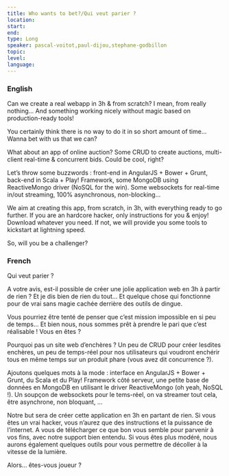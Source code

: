```yaml
---
title: Who wants to bet?/Qui veut parier ?
location: 
start: 
end: 
type: Long
speaker: pascal-voitot,paul-dijou,stephane-godbillon
topic: 
level: 
language: 
---
```


### English

Can we create a real webapp in 3h & from scratch? I mean, from really nothing... And something working nicely without magic based on production-ready tools! 

You certainly think there is no way to do it in so short amount of time... Wanna bet with us that we can?

What about an app of online auction? Some CRUD to create auctions, multi-client real-time & concurrent bids. Could be cool, right?

Let’s throw some buzzwords : front-end in AngularJS + Bower + Grunt, back-end in Scala + Play! Framework, some MongoDB using ReactiveMongo driver (NoSQL for the win). Some websockets for real-time in/out streaming, 100% asynchronous, non-blocking...

We aim at creating this app, from scratch, in 3h, with everything ready to go further. If you are an hardcore hacker, only instructions for you & enjoy! Download whatever you need. If not, we will provide you some tools to kickstart at lightning speed.

So, will you be a challenger?

### French


Qui veut parier ?

A votre avis, est-il possible de créer une jolie application web en 3h à partir de rien ? Et je dis bien de rien du tout... Et quelque chose qui fonctionne pour de vrai sans magie cachée derrière des outils de dingue.

Vous pourriez être tenté de penser que c’est mission impossible en si peu de temps... Et bien nous, nous sommes prêt à prendre le pari que c’est réalisable ! Vous en êtes ?

Pourquoi pas un site web d’enchères ? Un peu de CRUD pour créer lesdites enchères, un peu de temps-réel pour nos utilisateurs qui voudront enchérir tous en même temps sur un produit phare (vous avez dit concurrence ?).

Ajoutons quelques mots à la mode : interface en AngularJS + Bower + Grunt, du Scala et du Play! Framework côté serveur, une petite base de données en MongoDB en utilisant le driver ReactiveMongo (oh yeah, NoSQL !). Un soupçon de websockets pour le tems-réel, on va streamer tout cela, être asynchrone, non bloquant, …

Notre but sera de créer cette application en 3h en partant de rien. Si vous êtes un vrai hacker, vous n’aurez que des instructions et la puissance de l’internet. A vous de télécharger ce que bon vous semble pour parvenir à vos fins, avec notre support bien entendu. Si vous êtes plus modéré, nous aurons également quelques outils pour vous permettre de décoller à la vitesse de la lumière.

Alors... êtes-vous joueur ?